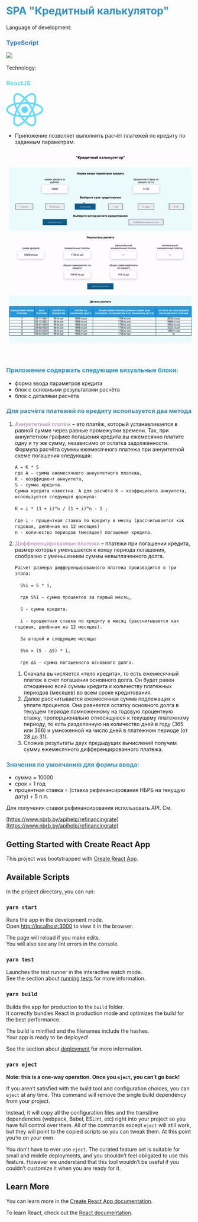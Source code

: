 <h1 style='color: #3390c1;'>SPA "Кредитный калькулятор" </h1>

Language of development:<h3 style='color:#3178c6;'> <strong>TypeScript</strong></h3>
<img src="https://gw.alipayobjects.com/zos/antfincdn/Eb8IHpb9jE/Typescript_logo_2020.svg" width="100" />

Technology: <h3 style='color:#61dafb;'> <strong>ReactJS</strong></h3>
<img src="data:image/svg+xml;base64,PHN2ZyB4bWxucz0iaHR0cDovL3d3dy53My5vcmcvMjAwMC9zdmciIHZpZXdCb3g9Ii0xMS41IC0xMC4yMzE3NCAyMyAyMC40NjM0OCI+CiAgPHRpdGxlPlJlYWN0IExvZ288L3RpdGxlPgogIDxjaXJjbGUgY3g9IjAiIGN5PSIwIiByPSIyLjA1IiBmaWxsPSIjNjFkYWZiIi8+CiAgPGcgc3Ryb2tlPSIjNjFkYWZiIiBzdHJva2Utd2lkdGg9IjEiIGZpbGw9Im5vbmUiPgogICAgPGVsbGlwc2Ugcng9IjExIiByeT0iNC4yIi8+CiAgICA8ZWxsaXBzZSByeD0iMTEiIHJ5PSI0LjIiIHRyYW5zZm9ybT0icm90YXRlKDYwKSIvPgogICAgPGVsbGlwc2Ugcng9IjExIiByeT0iNC4yIiB0cmFuc2Zvcm09InJvdGF0ZSgxMjApIi8+CiAgPC9nPgo8L3N2Zz4K" width="100" />

  <ul>
      <li>Приложение позволяет выполнить расчёт платежей по кредиту по заданным параметрам.</li>
  </ul>

![alt text](https://github.com/MillionerMIN/credit-calculator/blob/main/src/img/Credit-calculator.gif)

<h3 style='color: #3390c1'>Приложение содержать следующие визуальные блоки:</h3>
    <ul>
      <li>форма ввода параметров кредита</li>
      <li>блок с основными результатами расчёта</li>
      <li>блок с деталями расчёта</li>
    </ul>

<h3 style='color: #3390c1'> Для расчёта платежей по кредиту используется два метода</h3>

<ol>
  <li> <b style='color: rgb(197, 165, 197) '>Аннуитетный платёж</b> – это платёж, который устанавливается в равной сумме через равные промежутки времени. Так, при аннуитетном графике погашения кредита вы ежемесячно платите одну и ту же сумму, независимо от остатка задолженности.
  Формула расчёта суммы ежемесячного платежа при аннуитетной схеме погашения следующая:

    A = K * S
    где А – сумма ежемесячного аннуитетного платежа,
    К - коэффициент аннуитета,
    S - сумма кредита.
    Сумма кредита известна. А для расчёта К – коэффициента аннуитета, используется следующая формула:

    K = i * (1 + i)^n / (1 + i)^n - 1 ;

    где i - процентная ставка по кредиту в месяц (рассчитывается как годовая, делённая на 12 месяцев)
    n - количество периодов (месяцев) погашения кредита.

  </li>
  <li> <b style='color: rgb(197, 165, 197) '>Дифференцированные платежи</b> – платежи при погашении кредита, размер которых уменьшается к концу периода погашения, сообразно с уменьшением суммы невыплаченного долга.
  
    Расчет размера дифференцированного платежа производится в три этапа:
      
      S%1 = S * i,

      где S%1 – сумма процентов за первый месяц,

      S - сумма кредита.

      i - процентная ставка по кредиту в месяц (рассчитывается как годовая, делённая на 12 месяцев).

      За второй и следующие месяцы:

      S%n = (S - ∆S) * i,

      где ∆S – сумма погашенного основного долга.

1. Сначала вычисляется «тело кредита», то есть ежемесячный платеж в счет погашения основного долга. Он будет равен отношению всей суммы кредита к количеству платежных периодов (месяцев) во всем сроке кредитования.
2. Далее рассчитывается ежемесячная сумма подлежащих к уплате процентов. Она равняется остатку основного долга в текущем периоде помноженному на годовую процентную ставку, пропорционально относящуюся к текущему платежному периоду, то есть разделенную на количество дней в году (365 или 366) и умноженной на число дней в платежном периоде (от 28 до 31).
3. Сложив результаты двух предыдущих вычислений получим сумму ежемесячного дифференцированного платежа.

  </li>
</ol>

<h3 style='color: #3390c1'>Значения по умолчанию для формы ввода:</h3>

<ul>
<li>сумма = 10000</li>
<li>срок = 1 год</li>
<li>процентная ставка = (ставка рефинансирования НБРБ на текущую дату) + 5 п.п.</li>
</ul>
Для получения ставки рефинансирования использовать API. См.

[https://www.nbrb.by/apihelp/refinancingrate](https://www.nbrb.by/apihelp/refinancingrate)

## Getting Started with Create React App

This project was bootstrapped with [Create React App](https://github.com/facebook/create-react-app).

## Available Scripts

In the project directory, you can run:

### `yarn start`

Runs the app in the development mode.\
Open [http://localhost:3000](http://localhost:3000) to view it in the browser.

The page will reload if you make edits.\
You will also see any lint errors in the console.

### `yarn test`

Launches the test runner in the interactive watch mode.\
See the section about [running tests](https://facebook.github.io/create-react-app/docs/running-tests) for more information.

### `yarn build`

Builds the app for production to the `build` folder.\
It correctly bundles React in production mode and optimizes the build for the best performance.

The build is minified and the filenames include the hashes.\
Your app is ready to be deployed!

See the section about [deployment](https://facebook.github.io/create-react-app/docs/deployment) for more information.

### `yarn eject`

**Note: this is a one-way operation. Once you `eject`, you can’t go back!**

If you aren’t satisfied with the build tool and configuration choices, you can `eject` at any time. This command will remove the single build dependency from your project.

Instead, it will copy all the configuration files and the transitive dependencies (webpack, Babel, ESLint, etc) right into your project so you have full control over them. All of the commands except `eject` will still work, but they will point to the copied scripts so you can tweak them. At this point you’re on your own.

You don’t have to ever use `eject`. The curated feature set is suitable for small and middle deployments, and you shouldn’t feel obligated to use this feature. However we understand that this tool wouldn’t be useful if you couldn’t customize it when you are ready for it.

## Learn More

You can learn more in the [Create React App documentation](https://facebook.github.io/create-react-app/docs/getting-started).

To learn React, check out the [React documentation](https://reactjs.org/).
